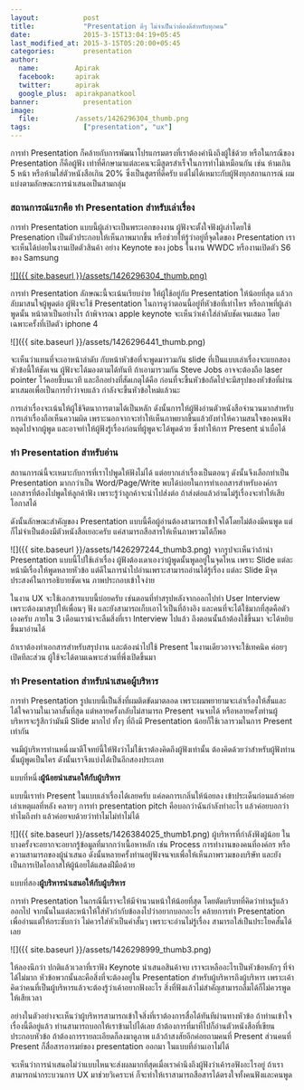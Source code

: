 ```yaml
---
layout:           post
title:            "Presentation ดีๆ ไม่จำเป็นว่าต้องดีสำหรับทุกคน"
date:             2015-3-15T13:04:19+05:45
last_modified_at: 2015-3-15T05:20:00+05:45
categories:       presentation
author:
  name:         Apirak
  facebook:     apirak
  twitter:      apirak
  google_plus:  apirakpanatkool
banner:           presentation
image:
  file:         /assets/1426296304_thumb.png
tags:             ["presentation", "ux"]
---
```


การทำ Presentation ก็คล้ายกับการพัฒนาโปรแกรมตรงที่เราต้องคำนึงถึงผู้ใช้ด้วย หรือในกรณีของ Presentation ก็คือผู้ฟัง เท่าที่ศึกษามาแต่ละคนจะมีสูตรสำเร็จในการทำไม่เหมือนกัน เช่น ห้ามเกิน 5 หน้า หรือห้ามใส่ตัวหนังสือเกิน 20% ซึ่งเป็นสูตรที่ดีครับ แต่ไม่ได้เหมาะกับผู้ฟังทุกสถานการณ์ ผมแบ่งตามลักษณะการนำเสนอเป็นสามกลุ่ม

### สถานการณ์แรกคือ ทำ Presentation สำหรับเล่าเรื่อง

การทำ Presentation แบบนี้ผู้เล่าจะเป็นพระเอกของงาน ผู้ฟังจะตั้งใจฟังผู้เล่าโดยใช้ Presenation เป็นตัวประกอบให้เห็นภาพมากขึ้น หรือช่วยให้รู้ว่าอยู่ที่จุดใดของ Presentation เราจะเห็นได้บ่อยในงานเปิดตัวสินค้า อย่าง Keynote ของ jobs ในงาน WWDC หรืองานเปิดตัว S6 ของ Samsung

[![]({{ site.baseurl }}/assets/1426296304_thumb.png)](https://www.ux.in.th/wp-content/uploads/2015/03/1426296304_full1.png)

<!--more-->

การทำ Presentation ลักษณะนี้จะเน้นเรียบง่าย ให้ผู้ใช้อยู่กับ Presentation ให้น้อยที่สุด แล้วกลับมาสนใจผู้พูดต่อ ผู้ฟังจะใช้ Presentation ในการดูว่าตอนนี้อยู่ที่หัวข้อที่เท่าไหร หรือภาพที่ผู้เล่าพูดนั้น หน้าตาเป็นอย่างไร ถ้าพิจารณา apple keynote จะเห็นว่าเค้าใส่ลำดับชัดเจนเสมอ โดยเฉพาะครั้งที่เปิดตัว iphone 4

![]({{ site.baseurl }}/assets/1426296441_thumb.png)

จะเห็นว่าแทนที่จะเอาหน้าลำดับ กับหน้าหัวข้อที่จะพูดมารวมกัน slide ที่เป็นแบบเล่าเรื่องจะแยกสองหัวข้อนี้ให้ชัดเจน ผู้ฟังจะได้มองตามได้ทันที ถ้าเอามารวมกัน Steve Jobs อาจจะต้องถือ laser pointer ไว้คอยชี้บนเวที และอีกอย่างที่สัดเกตุได้คือ ก่อนที่จะขึ้นหัวข้อถัดไปจะมีสรุปของหัวข้อที่ผ่านมาเสมอเพื่อเป็นการย้ำว่าจบแล้ว กำลังจะขึ้นหัวข้อใหม่แล้วนะ

การเล่าเรื่องจะเน้นให้ผู้ใช้จิตนาการตามได้เป็นหลัก ดังนั้นการให้ผู้ฟังอ่านตัวหนังสือจำนวนมากสำหรับการเล่าเรื่องถือเห็นความผิด เพราะนอกจากจะทำให้เห็นภาพยากขึ้นแล้วยังทำให้ความสนใจของคนฟังหลุดไปจากผู้พูด และอาจทำให้ผู้ฟังรู้เรื่องก่อนที่ผู้พูดจะได้พูดด้วย ซึ่งทำให้การ Present น่าเบื่อได้

### ทำ Presentation สำหรับอ่าน

สถานการณ์นี้จะเหมาะกับการที่เราไปพูดให้ฟังไม่ได้ แต่อยากเล่าเรื่องเป็นตอนๆ ดังนั้นจึงเลือกทำเป็น Presentation มากกว่าเป็น Word/Page/Write พบได้บ่อยในการทำเอกสารสำหรับองค์กร เอกสารที่ต้องไปพูดให้ลูกค้าฟัง เพราะรู้ว่าลูกค้าจะนำไปส่งต่อ ถ้าส่งต่อแล้วอ่านไม่รู้เรื่องจะทำให้เสียโอกาสได้

ดังนั้นลักษณะสำคัญของ Presentation แบบนี้คือผู้อ่านต้องสามารถเข้าใจได้โดยไม่ต้องมีคนพูด แต่ก็ไม่จำเป็นต้องมีตัวหนังสือเยอะครับ แค่สามารถสือสารให้เห็นภาพรวมได้ก็พอ

![]({{ site.baseurl }}/assets/1426297244_thumb3.png)
จากรูปจะเห็นว่าถ้านำ Presentation แบบนี้ไปใช้เล่าเรื่อง ผู้ฟังต้องเดาเองว่าผู้พูดนั้นพูดอยู่ในจุดไหน เพราะ Slide แต่ละหน้ามีเรื่องให้พูดหลายหัวข้อ แต่ดีในการนำไปอ่านเพราะสามารถอ่านได้รู้เรื่อง แต่ละ Slide มีจุดประสงค์ในการอธิบายชัดเจน ภาพประกอบเข้าใจง่าย

ในงาน UX จะใช้เอกสารแบบนี้บ่อยครับ เช่นตอนที่ทำสรุปหลังจากออกไปทำ User Interview เพราะต้องมาสรุปให้เพื่อนๆ ฟัง และยังสามารถเก็บเอาไว้เป็นที่อ้างอิง และคนที่จะได้ใช้มากที่สุดคือตัวเองครับ ภายใน 3 เดือนเราน่าจะลืมสิ่งที่เรา Interview ไปแล้ว ถึงตอนนั้นถ้าต้องใช้ขึ้นมา จะได้หยิบขึ้นมาอ่านได้

ถ้าเราต้องทำเอกสารสำหรับสรุปงาน และต้องนำไปใช้ Present ในงานเดียวอาจจะใช้เทคนิค ค่อยๆ เปิดทีละส่วน ผู้ใช้จะได้ตามเฉพาะส่วนที่พึ่งเปิดขึ้นมา

### ทำ Presentation สำหรับนำเสนอผู้บริหาร

การทำ Presentation รูปแบบนี้เป็นสิ่งที่ผมติดขัดมาตลอด เพราะผมพยายามจะเล่าเรื่องให้สั้นและได้ใจความในเวลาสั้นที่สุด แต่หลายครั้งกลับไม่สามารถ Present จนจบได้ หรือหลายครั้งท่านผู้บริหารจะรู้สึกว่ามันมี Slide มากไป ทั้งๆ ที่ถึงมี Presentation น้อยก็ใช้เวลารวมในการ Present เท่ากัน

จนมีผู้บริหารท่านหนึ่งมาตีโจทย์นี้ให้ฟังว่าไม่ใช้เราต้องคิดถึงผู้ฟังเท่านั้น ต้องคิดด้วยว่าสำหรับผู้ฟังท่านนั้นผู้พูดเป็นใคร ดังนั้นเราจึงแบ่งได้เป็นอีกสองประเภท

แบบที่หนึ่ง**ผู้น้อยนำเสนอให้กับผู้บริหาร**

แบบนี้เราทำ Present ในแบบเล่าเรื่องได้เลยครับ แค่ลดการเกลิ่นให้น้อยลง เข้าประเด็นก่อนแล้วค่อยเล่าเหตุผลที่หลัง คลายๆ การทำ presentation pitch คือบอกว่าฉันกำลังทำอะไร แล้วค่อยบอกว่าทำไมถึงทำ แล้วค่อยจบด้วยว่าทำไมไม่ทำไม่ได้

![]({{ site.baseurl }}/assets/1426384025_thumb1.png)
ผู้บริหารที่กำลังฟังผู้น้อย ในบางครั้งจะอยากจะอยากรู้ข้อมูลที่มากกว่าเนื้อหาหลัก เช่น Process การทำงานของคนที่องค์กร หรือความสามารถของผู้นำเสนอ ดังนั้นหลายครั้งท่านอยู่ฟังจนจบเพื่อให้เห็นภาพรวมของบริษัท และยังเป็นการเปิดโอกาสให้ผู้น้อยได้แสดงฝีมือด้วย

แบบที่สอง**ผู้บริหารนำเสนอให้กับผู้บริหาร**

การทำ Presentation ในกรณีนี้เราจะให้มีจำนวนหน้าให้น้อยที่สุด โดยตัดบริบทที่คิดว่าท่านรู้แล้วออกไป จากนั้นในแต่ละหน้าให้ใส่หัวกำกับข้อลงไปว่าอยากบอกอะไร คล้ายการทำ Presentation เพื่ออ่านแต่ให้กระชับกว่า ไม่ควรใส่หัวเป็นคำสั้นๆ เพราะจะอ่านไม่รู้เรื่อง สามารถใส่เป็นประโยคสั้นได้เลย

![]({{ site.baseurl }}/assets/1426298999_thumb3.png)

ให้ลองนึกว่า ปกติแล้วเวลาที่เราฟัง Keynote นำเสนอสินค้าจบ เราจะเหลืออะไรเป็นหัวข้อหลักๆ ที่จำได้ไม่มาก หัวข้อพวกนั้นละคือสิ่งที่จะต้องอยู่ใน Presentation สำหรับผู้บริหารถึงผู้บริหาร เพราะเค้าคิดว่าคนที่เป็นผู้บริหารแล้วจะต้องรู้ว่าเค้าอยากฟังอะไร สิ่งที่ฟังแล้วไม่สำคัญสามารถลืมได้ก็ไม่ควรพูดให้เสียเวลา

อย่างในตัวอย่างจะเห็นว่าผู้บริหารสามารถเข้าใจสิ่งที่เราต้องการสื่อได้ทันทีผ่านทางหัวข้อ ถ้าท่านเข้าใจเรื่องนี้ดีอยู่แล้ว ท่านสามารถบอกให้เราข้ามไปได้เลย ถ้าต้องการที่มาที่ไปก็อ่านตัวหนังสือที่เขียนประกอบหัวข้อ ถ้าต้องการรายละเอียดก็ลงมาดูภาพ แล้วถ้าสงสัยอีกค่อยถามคนที่ Present ส่วนคนที่ Present ก็สื่อสารอารมย์ของ presentation ออกมา ในแบบที่อ่านเอาไม่ได้

จะเห็นว่าการนำเสนอไม่ว่าแบบไหนจะส่งผลมากที่สุดเมื่อเราคำนึงถึงผู้ฟังว่าเค้ารอฟังอะไรอยู่ ถ้าเราสามารถนำกระบวนการ UX มาช่วยวิเคราะห์ ก็จะทำให้เราสามารถสือสารได้ตรงใจทั้งคนฟังและคนพูด
